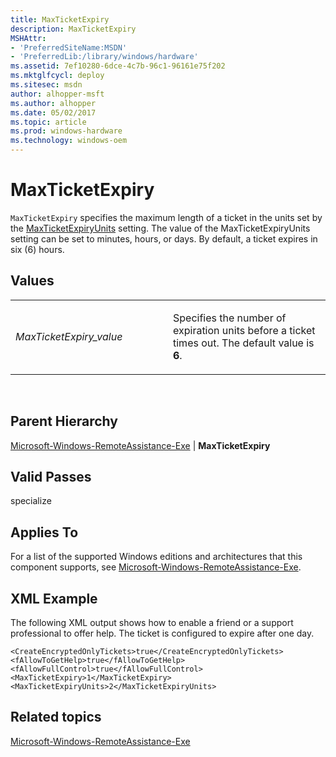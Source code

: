 ```yaml
---
title: MaxTicketExpiry
description: MaxTicketExpiry
MSHAttr:
- 'PreferredSiteName:MSDN'
- 'PreferredLib:/library/windows/hardware'
ms.assetid: 7ef10280-6dce-4c7b-96c1-96161e75f202
ms.mktglfcycl: deploy
ms.sitesec: msdn
author: alhopper-msft
ms.author: alhopper
ms.date: 05/02/2017
ms.topic: article
ms.prod: windows-hardware
ms.technology: windows-oem
---
```


# MaxTicketExpiry


`MaxTicketExpiry` specifies the maximum length of a ticket in the units set by the [MaxTicketExpiryUnits](microsoft-windows-remoteassistance-exe-maxticketexpiryunits.md) setting. The value of the MaxTicketExpiryUnits setting can be set to minutes, hours, or days. By default, a ticket expires in six (6) hours.

## Values


<table>
<colgroup>
<col width="50%" />
<col width="50%" />
</colgroup>
<tbody>
<tr class="odd">
<td><p><em>MaxTicketExpiry_value</em></p></td>
<td><p>Specifies the number of expiration units before a ticket times out. The default value is <strong>6</strong>.</p></td>
</tr>
</tbody>
</table>

 

## Parent Hierarchy


[Microsoft-Windows-RemoteAssistance-Exe](microsoft-windows-remoteassistance-exe.md) | **MaxTicketExpiry**

## Valid Passes


specialize

## Applies To


For a list of the supported Windows editions and architectures that this component supports, see [Microsoft-Windows-RemoteAssistance-Exe](microsoft-windows-remoteassistance-exe.md).

## XML Example


The following XML output shows how to enable a friend or a support professional to offer help. The ticket is configured to expire after one day.

```
<CreateEncryptedOnlyTickets>true</CreateEncryptedOnlyTickets>
<fAllowToGetHelp>true</fAllowToGetHelp>
<fAllowFullControl>true</fAllowFullControl>
<MaxTicketExpiry>1</MaxTicketExpiry>
<MaxTicketExpiryUnits>2</MaxTicketExpiryUnits>
```

## Related topics


[Microsoft-Windows-RemoteAssistance-Exe](microsoft-windows-remoteassistance-exe.md)

 

 







